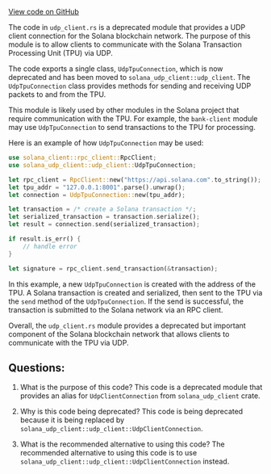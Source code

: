 
[View code on GitHub](https://github.com/solana-labs/solana/blob/master/client/src/udp_client.rs)

The code in `udp_client.rs` is a deprecated module that provides a UDP client connection for the Solana blockchain network. The purpose of this module is to allow clients to communicate with the Solana Transaction Processing Unit (TPU) via UDP. 

The code exports a single class, `UdpTpuConnection`, which is now deprecated and has been moved to `solana_udp_client::udp_client`. The `UdpTpuConnection` class provides methods for sending and receiving UDP packets to and from the TPU. 

This module is likely used by other modules in the Solana project that require communication with the TPU. For example, the `bank-client` module may use `UdpTpuConnection` to send transactions to the TPU for processing. 

Here is an example of how `UdpTpuConnection` may be used:

```rust
use solana_client::rpc_client::RpcClient;
use solana_udp_client::udp_client::UdpTpuConnection;

let rpc_client = RpcClient::new("https://api.solana.com".to_string());
let tpu_addr = "127.0.0.1:8001".parse().unwrap();
let connection = UdpTpuConnection::new(tpu_addr);

let transaction = /* create a Solana transaction */;
let serialized_transaction = transaction.serialize();
let result = connection.send(serialized_transaction);

if result.is_err() {
    // handle error
}

let signature = rpc_client.send_transaction(&transaction);
```

In this example, a new `UdpTpuConnection` is created with the address of the TPU. A Solana transaction is created and serialized, then sent to the TPU via the `send` method of the `UdpTpuConnection`. If the send is successful, the transaction is submitted to the Solana network via an RPC client. 

Overall, the `udp_client.rs` module provides a deprecated but important component of the Solana blockchain network that allows clients to communicate with the TPU via UDP.
## Questions: 
 1. What is the purpose of this code?
   This code is a deprecated module that provides an alias for `UdpClientConnection` from `solana_udp_client` crate.

2. Why is this code being deprecated?
   This code is being deprecated because it is being replaced by `solana_udp_client::udp_client::UdpClientConnection`.

3. What is the recommended alternative to using this code?
   The recommended alternative to using this code is to use `solana_udp_client::udp_client::UdpClientConnection` instead.